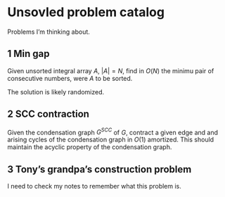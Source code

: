 <!-- emilia-snapshot-properties
Unsovled problem catalog
9999/12/31
utulek
emilia-snapshot-properties -->

# Unsovled problem catalog

Problems I’m thinking about.

## 1 Min gap

Given unsorted integral array $A$, $|A|=N$, find in $O(N)$ the minimu pair of consecutive numbers, were $A$ to be sorted.

The solution is likely randomized.

## 2 SCC contraction

Given the condensation graph $G^{SCC}$ of $G$, contract a given edge and and arising cycles of the condensation graph in $O(1)$ amortized. This should maintain the acyclic property of the condensation graph.

## 3 Tony’s grandpa’s construction problem

I need to check my notes to remember what this problem is.
